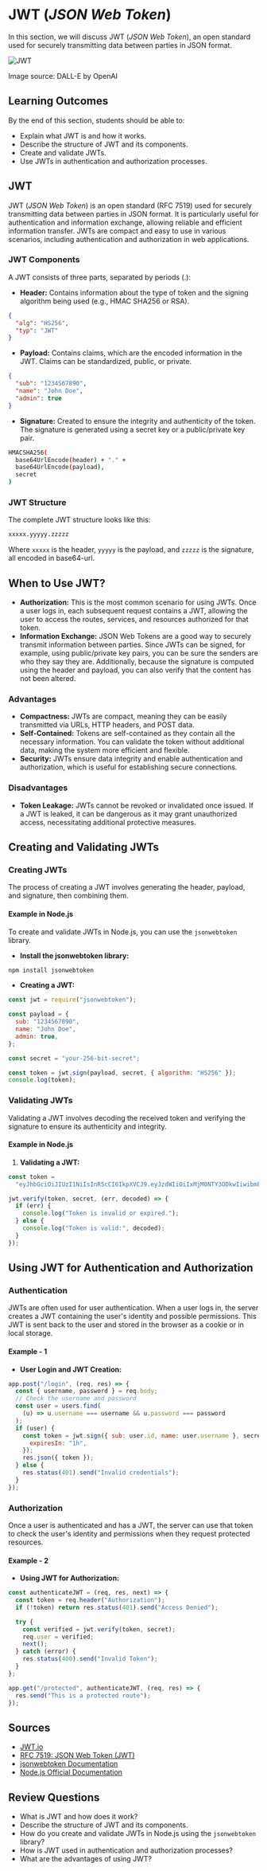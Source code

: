 # JWT (_JSON Web Token_)

In this section, we will discuss JWT (_JSON Web Token_), an open standard used for securely transmitting data between parties in JSON format.

![JWT](JWT.webp)

Image source: DALL-E by OpenAI

## Learning Outcomes

By the end of this section, students should be able to:

- Explain what JWT is and how it works.
- Describe the structure of JWT and its components.
- Create and validate JWTs.
- Use JWTs in authentication and authorization processes.

## JWT

JWT (_JSON Web Token_) is an open standard (RFC 7519) used for securely transmitting data between parties in JSON format. It is particularly useful for authentication and information exchange, allowing reliable and efficient information transfer. JWTs are compact and easy to use in various scenarios, including authentication and authorization in web applications.

### JWT Components

A JWT consists of three parts, separated by periods (.):

- **Header:** Contains information about the type of token and the signing algorithm being used (e.g., HMAC SHA256 or RSA).

```json
{
  "alg": "HS256",
  "typ": "JWT"
}
```

- **Payload:** Contains claims, which are the encoded information in the JWT. Claims can be standardized, public, or private.

```json
{
  "sub": "1234567890",
  "name": "John Doe",
  "admin": true
}
```

- **Signature:** Created to ensure the integrity and authenticity of the token. The signature is generated using a secret key or a public/private key pair.

```bash
HMACSHA256(
  base64UrlEncode(header) + "." +
  base64UrlEncode(payload),
  secret
)
```

### JWT Structure

The complete JWT structure looks like this:

```bash
xxxxx.yyyyy.zzzzz
```

Where `xxxxx` is the header, `yyyyy` is the payload, and `zzzzz` is the signature, all encoded in base64-url.

## When to Use JWT?

- **Authorization:** This is the most common scenario for using JWTs. Once a user logs in, each subsequent request contains a JWT, allowing the user to access the routes, services, and resources authorized for that token.
- **Information Exchange:** JSON Web Tokens are a good way to securely transmit information between parties. Since JWTs can be signed, for example, using public/private key pairs, you can be sure the senders are who they say they are. Additionally, because the signature is computed using the header and payload, you can also verify that the content has not been altered.

### Advantages

- **Compactness:** JWTs are compact, meaning they can be easily transmitted via URLs, HTTP headers, and POST data.
- **Self-Contained:** Tokens are self-contained as they contain all the necessary information. You can validate the token without additional data, making the system more efficient and flexible.
- **Security:** JWTs ensure data integrity and enable authentication and authorization, which is useful for establishing secure connections.

### Disadvantages

- **Token Leakage:** JWTs cannot be revoked or invalidated once issued. If a JWT is leaked, it can be dangerous as it may grant unauthorized access, necessitating additional protective measures.

## Creating and Validating JWTs

### Creating JWTs

The process of creating a JWT involves generating the header, payload, and signature, then combining them.

#### Example in Node.js

To create and validate JWTs in Node.js, you can use the `jsonwebtoken` library.

- **Install the jsonwebtoken library:**

```bash
npm install jsonwebtoken
```

- **Creating a JWT:**

```javascript
const jwt = require("jsonwebtoken");

const payload = {
  sub: "1234567890",
  name: "John Doe",
  admin: true,
};

const secret = "your-256-bit-secret";

const token = jwt.sign(payload, secret, { algorithm: "HS256" });
console.log(token);
```

### Validating JWTs

Validating a JWT involves decoding the received token and verifying the signature to ensure its authenticity and integrity.

#### Example in Node.js

1. **Validating a JWT:**

```javascript
const token =
  "eyJhbGciOiJIUzI1NiIsInR5cCI6IkpXVCJ9.eyJzdWIiOiIxMjM0NTY3ODkwIiwibmFtZSI6IkpvaG4gRG9lIiwiYWRtaW4iOnRydWV9.D1lvcHfxDQn0EnyFCWm08FUBKm0tC3GtBCVm5qkaGTI";

jwt.verify(token, secret, (err, decoded) => {
  if (err) {
    console.log("Token is invalid or expired.");
  } else {
    console.log("Token is valid:", decoded);
  }
});
```

## Using JWT for Authentication and Authorization

### Authentication

JWTs are often used for user authentication. When a user logs in, the server creates a JWT containing the user's identity and possible permissions. This JWT is sent back to the user and stored in the browser as a cookie or in local storage.

#### Example - 1

- **User Login and JWT Creation:**

```javascript
app.post("/login", (req, res) => {
  const { username, password } = req.body;
  // Check the username and password
  const user = users.find(
    (u) => u.username === username && u.password === password
  );
  if (user) {
    const token = jwt.sign({ sub: user.id, name: user.username }, secret, {
      expiresIn: "1h",
    });
    res.json({ token });
  } else {
    res.status(401).send("Invalid credentials");
  }
});
```

### Authorization

Once a user is authenticated and has a JWT, the server can use that token to check the user's identity and permissions when they request protected resources.

#### Example - 2

- **Using JWT for Authorization:**

```javascript
const authenticateJWT = (req, res, next) => {
  const token = req.header("Authorization");
  if (!token) return res.status(401).send("Access Denied");

  try {
    const verified = jwt.verify(token, secret);
    req.user = verified;
    next();
  } catch (error) {
    res.status(400).send("Invalid Token");
  }
};

app.get("/protected", authenticateJWT, (req, res) => {
  res.send("This is a protected route");
});
```

## Sources

- [JWT.io](https://jwt.io/)
- [RFC 7519: JSON Web Token (JWT)](https://tools.ietf.org/html/rfc7519)
- [jsonwebtoken Documentation](https://www.npmjs.com/package/jsonwebtoken)
- [Node.js Official Documentation](https://nodejs.org/en/docs/)

## Review Questions

- What is JWT and how does it work?
- Describe the structure of JWT and its components.
- How do you create and validate JWTs in Node.js using the `jsonwebtoken` library?
- How is JWT used in authentication and authorization processes?
- What are the advantages of using JWT?
